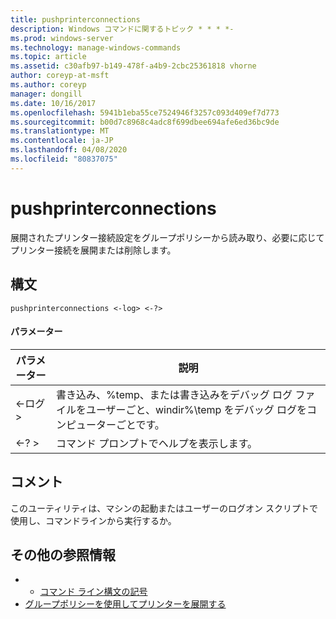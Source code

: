 ```yaml
---
title: pushprinterconnections
description: Windows コマンドに関するトピック * * * *-
ms.prod: windows-server
ms.technology: manage-windows-commands
ms.topic: article
ms.assetid: c30afb97-b149-478f-a4b9-2cbc25361818 vhorne
author: coreyp-at-msft
ms.author: coreyp
manager: dongill
ms.date: 10/16/2017
ms.openlocfilehash: 5941b1eba55ce7524946f3257c093d409ef7d773
ms.sourcegitcommit: b00d7c8968c4adc8f699dbee694afe6ed36bc9de
ms.translationtype: MT
ms.contentlocale: ja-JP
ms.lasthandoff: 04/08/2020
ms.locfileid: "80837075"
---
```

# <a name="pushprinterconnections"></a>pushprinterconnections



展開されたプリンター接続設定をグループポリシーから読み取り、必要に応じてプリンター接続を展開または削除します。

## <a name="syntax"></a>構文

```
pushprinterconnections <-log> <-?>
```

#### <a name="parameters"></a>パラメーター

|パラメーター|説明|
|---------|-----------|
|<-ログ >|書き込み、%temp、または書き込みをデバッグ ログ ファイルをユーザーごと、windir%\temp をデバッグ ログをコンピューターごとです。|
|<-? >|コマンド プロンプトでヘルプを表示します。|

## <a name="remarks"></a>コメント

このユーティリティは、マシンの起動またはユーザーのログオン スクリプトで使用し、コマンドラインから実行するか。

## <a name="additional-references"></a>その他の参照情報

-   - [コマンド ライン構文の記号](command-line-syntax-key.md)
-   [グループポリシーを使用してプリンターを展開する](https://go.microsoft.com/fwlink/?LinkId=230627)